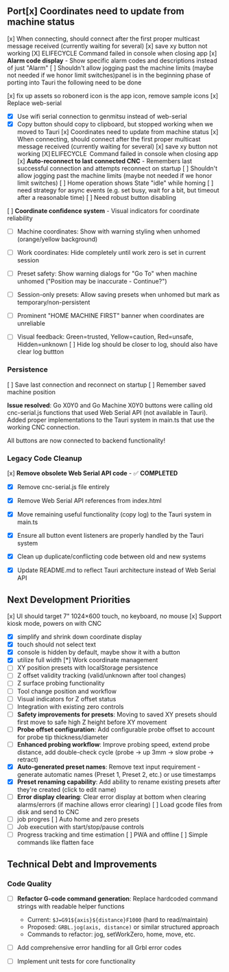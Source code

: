 

## Port[x] Coordinates need to update from machine status
[x] When connecting, should connect after the first proper multicast message received (currently waiting for several) 
[x] save xy button not working
[X] ELIFECYCLE  Command failed in console when closing app
[x] **Alarm code display** - Show specific alarm codes and descriptions instead of just "Alarm"
[ ] Shouldn't allow jogging past the machine limits (maybe not needed if we honor limit switches)panel is in the beginning phase of porting into Tauri the following need to be done

[x] fix up assets so robonerd icon is the app icon, remove sample icons
[x] Replace web-serial
- [x] Use wifi serial connection to genmitsu instead of web-serial
- [x] Copy button should copy to clipboard, but stopped working when we moved to Tauri
[x] Coordinates need to update from machine status
[x] When connecting, should connect after the first proper multicast message received (currently waiting for several) 
[x] save xy button not working
[X] ELIFECYCLE  Command failed in console when closing app
[x] **Auto-reconnect to last connected CNC** - Remembers last successful connection and attempts reconnect on startup
[ ] Shouldn't allow jogging past the machine limits (maybe not needed if we honor limit switches)
[ ] Home operation shows State "idle" while homing
[ ] need strategy for async events (e.g. set busy, wait for a bit, but timeout after a reasonable time)
[ ] Need robust button disabling

[ ] **Coordinate confidence system** - Visual indicators for coordinate reliability
  - [ ] Machine coordinates: Show with warning styling when unhomed (orange/yellow background)
  - [ ] Work coordinates: Hide completely until work zero is set in current session
  - [ ] Preset safety: Show warning dialogs for "Go To" when machine unhomed ("Position may be inaccurate - Continue?")
  - [ ] Session-only presets: Allow saving presets when unhomed but mark as temporary/non-persistent
  - [ ] Prominent "HOME MACHINE FIRST" banner when coordinates are unreliable
  - [ ] Visual feedback: Green=trusted, Yellow=caution, Red=unsafe, Hidden=unknown
[ ] Hide log should be closer to log, should also have clear log buttton


### Persistence
[ ] Save last connection and reconnect on startup
[ ] Remember saved machine position


**Issue resolved**: Go X0Y0 and Go Machine X0Y0 buttons were calling old cnc-serial.js functions that used Web Serial API (not available in Tauri). Added proper implementations to the Tauri system in main.ts that use the working CNC connection.

All buttons are now connected to backend functionality!

### Legacy Code Cleanup
[x] **Remove obsolete Web Serial API code** - ✅ **COMPLETED**
  - [x] Remove cnc-serial.js file entirely
  - [x] Remove Web Serial API references from index.html  
  - [x] Move remaining useful functionality (copy log) to the Tauri system in main.ts
  - [x] Ensure all button event listeners are properly handled by the Tauri system
  - [x] Clean up duplicate/conflicting code between old and new systems
  - [x] Update README.md to reflect Tauri architecture instead of Web Serial API 


## Next Development Priorities
[x] UI should target 7" 1024×600 touch, no keyboard, no mouse
[x] Support kiosk mode, powers on with CNC
- [x] simplify and shrink down coordinate display
- [x] touch should not select text
- [x] console is hidden by default, maybe show it with a button
- [x] utilize full width
[*] Work coordinate management
- [ ] XY position presets with localStorage persistence
- [ ] Z offset validity tracking (valid/unknown after tool changes)
- [ ] Z surface probing functionality
- [ ] Tool change position and workflow
- [ ] Visual indicators for Z offset status
- [ ] Integration with existing zero controls
- [ ] **Safety improvements for presets**: Moving to saved XY presets should first move to safe high Z height before XY movement
- [ ] **Probe offset configuration**: Add configurable probe offset to account for probe tip thickness/diameter  
- [ ] **Enhanced probing workflow**: Improve probing speed, extend probe distance, add double-check cycle (probe → up 3mm → slow probe → retract)
- [x] **Auto-generated preset names**: Remove text input requirement - generate automatic names (Preset 1, Preset 2, etc.) or use timestamps
- [x] **Preset renaming capability**: Add ability to rename existing presets after they're created (click to edit name)
- [ ] **Error display clearing**: Clear error display at bottom when clearing alarms/errors (if machine allows error clearing)
[ ] Load gcode files from disk and send to CNC
- [ ] job progres
[ ] Auto home and zero presets
- [ ] Job execution with start/stop/pause controls
- [ ] Progress tracking and time estimation
[ ] PWA and offline
[ ] Simple commands like flatten face

## Technical Debt and Improvements

### Code Quality
- [ ] **Refactor G-code command generation**: Replace hardcoded command strings with readable helper functions
  - Current: `$J=G91${axis}${distance}F1000` (hard to read/maintain)
  - Proposed: `GRBL.jog(axis, distance)` or similar structured approach
  - Commands to refactor: jog, setWorkZero, home, move, etc.
- [ ] Add comprehensive error handling for all Grbl error codes
- [ ] Implement unit tests for core functionality




